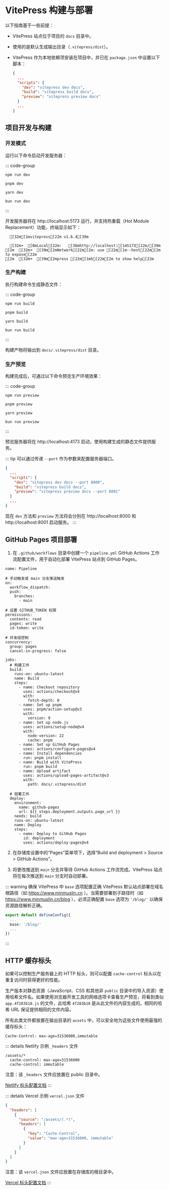 # VitePress 构建与部署

<ArticleMetadata/>

以下指南基于一些前提：

* VitePress 站点位于项目的 `docs` 目录中。
* 使用的是默认生成输出目录（`.vitepress/dist`）。
* VitePress 作为本地依赖项安装在项目中，并已在 `package.json` 中设置以下脚本：

  ```JSON [package.json]
  {
    ...
    "scripts": {
      "dev": "vitepress dev docs",
      "build": "vitepress build docs",
      "preview": "vitepress preview docs"
    }
    ...
  }
  ```

## 项目开发与构建

### 开发模式

运行以下命令启动开发服务器：

::: code-group
```Shell [npm]
npm run dev
```

```Shell [pnpm]
pnpm dev
```

```Shell [yarn]
yarn dev
```

```Shell [bun]
bun run dev
```
:::

开发服务器将在 http://localhost:5173 运行，并支持热重载（Hot Module Replacement）功能，终端显示如下：

```ANSI:no-line-numbers
  [32m[1mvitepress[22m v1.6.4[39m

  [32m➜  [0mLocal[22m:   [36mhttp://localhost:[1m5173[22m/[39m
[2m  [32m➜  [39m[2mNetwork[22m[2m: use [22m[1m--host[22m[2m to expose[22m
[2m  [32m➜  [39m[2mpress [22m[1mh[22m[2m to show help[22m
```

### 生产构建

执行构建命令生成静态文件：

::: code-group
```Shell [npm]
npm run build
```

```Shell [pnpm]
pnpm build
```

```Shell [yarn]
yarn build
```

```Shell [bun]
bun run build
```
:::

构建产物将输出到 `docs/.vitepress/dist` 目录。

### 生产预览

构建完成后，可通过以下命令预览生产环境效果：

::: code-group
```Shell [npm]
npm run preview
```

```Shell [pnpm]
pnpm preview
```

```Shell [yarn]
yarn preview
```

```Shell [bun]
bun run preview
```
:::

预览服务器将在 http://localhost:4173 启动，使用构建生成的静态文件提供服务。

::: tip
可以通过传递 `--port` 作为参数来配置服务器端口。

```JSON [package.json]
{
  ...
  "scripts": {
    "dev": "vitepress dev docs --port 8000",
    "build": "vitepress build docs",
    "preview": "vitepress preview docs --port 8001"
  }
  ...
}
```

现在 `dev` 方法和 `preview` 方法将会分别在 http://localhost:8000 和 http://localhost:8001 启动服务。
:::

## GitHub Pages 项目部署

1. 在 `.github/workflows` 目录中创建一个 `pipeline.yml` GitHub Actions 工作流配置文件，用于自动化部署 VitePress 站点到 GitHub Pages。

``` YML [.github/workflows/pipeline.yml]
name: Pipeline

# 手动触发或 main 分支推送触发
on:
  workflow_dispatch:
  push:
    branches:
      - main

# 设置 GITHUB_TOKEN 权限
permissions:
  contents: read
  pages: write
  id-token: write

# 并发组控制
concurrency:
  group: pages
  cancel-in-progress: false

jobs:
  # 构建工作
  build:
    runs-on: ubuntu-latest
    name: Build
    steps:
      - name: Checkout repository
        uses: actions/checkout@v4
        with:
          fetch-depth: 0
      - name: Set up pnpm
        uses: pnpm/action-setup@v3
        with:
          version: 9
      - name: Set up node.js
        uses: actions/setup-node@v4
        with:
          node-version: 22
          cache: pnpm
      - name: Set up GitHub Pages
        uses: actions/configure-pages@v4
      - name: Install dependencies
        run: pnpm install
      - name: Build with VitePress
        run: pnpm build
      - name: Upload artifact
        uses: actions/upload-pages-artifact@v3
        with:
          path: docs/.vitepress/dist

  # 部署工作
  deploy:
    environment:
      name: github-pages
      url: ${{ steps.deployment.outputs.page_url }}
    needs: build
    runs-on: ubuntu-latest
    name: Deploy
    steps:
      - name: Deploy to GitHub Pages
        id: deployment
        uses: actions/deploy-pages@v4
```

2. 在存储库设置中的“Pages”菜单项下，选择“Build and deployment > Source > GitHub Actions”。

3. 将更改推送到 `main` 分支并等待 GitHub Actions 工作流完成。VitePress 站点将在每次推送到 `main` 分支时自动部署。

::: warning 确保 VitePress 中 `base` 选项配置正确
VitePress 默认站点部署在域名根路径（如 https://www.minmuslin.cn ）。当需要部署到子路径时（如 https://www.minmuslin.cn/blog ），必须正确配置 `base` 选项为 `'/blog/'` 以确保资源路径解析正确。

```TypeScript [docs/.vitepress/config.mts]
export default defineConfig({
  ...
  base: '/blog/'
  ...
})
```
:::

## HTTP 缓存标头

如果可以控制生产服务器上的 HTTP 标头，则可以配置 `cache-control` 标头以在重复访问时获得更好的性能。

生产版本对静态资源（JavaScript、CSS 和其他非 `public` 目录中的导入资源）使用哈希文件名。如果使用浏览器开发工具的网络选项卡查看生产预览，将看到类似 `app.4f283b18.js` 的文件，此哈希 `4f283b18` 是从此文件的内容生成的。相同的哈希 URL 保证提供相同的文件内容。

所有此类文件都放置在输出目录的 `assets` 中，可以安全地为这些文件使用最强的缓存标头：

```
Cache-Control: max-age=31536000,immutable
```

::: details Netlify 示例 `_headers` 文件
```
/assets/*
  cache-control: max-age=31536000
  cache-control: immutable
```

注意：该 `_headers` 文件应放置在 public 目录中。

[Netlify 标头配置文档](https://docs.netlify.com/routing/headers)
:::

::: details Vercel 示例 `vercel.json` 文件
```json
{
  "headers": [
    {
      "source": "/assets/(.*)",
      "headers": [
        {
          "key": "Cache-Control",
          "value": "max-age=31536000, immutable"
        }
      ]
    }
  ]
}
```

注意：该 `vercel.json` 文件应放置在存储库的根目录中。

[Vercel 标头配置文档](https://vercel.com/docs/concepts/projects/project-configuration#headers)
:::
